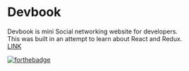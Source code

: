 # Devbook
Devbook is mini Social networking website for developers.<br>
This was built in an attempt to learn about React and Redux.<br>
[LINK](https://guarded-inlet-93603.herokuapp.com)

[![forthebadge](https://forthebadge.com/images/badges/built-with-love.svg)](https://forthebadge.com)
